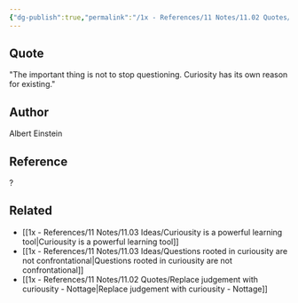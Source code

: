 ```yaml
---
{"dg-publish":true,"permalink":"/1x - References/11 Notes/11.02 Quotes/The important thing is not to stop questioning. Curiosity has its own reason for existing - Albert Einstein/","title":"The important thing is not to stop questioning. Curiosity has its own reason for existing - Albert Einstein","created":"2023-09-25T21:18:28.000+03:00","updated":"2024-02-14T20:18:37.810+03:00"}
---
```



## Quote
"The important thing is not to stop questioning. Curiosity has its own reason for existing."


## Author
Albert Einstein

## Reference
?

## Related
- [[1x - References/11 Notes/11.03 Ideas/Curiousity is a powerful learning tool\|Curiousity is a powerful learning tool]]
- [[1x - References/11 Notes/11.03 Ideas/Questions rooted in curiousity are not confrontational\|Questions rooted in curiousity are not confrontational]]
- [[1x - References/11 Notes/11.02 Quotes/Replace judgement with curiousity - Nottage\|Replace judgement with curiousity - Nottage]]
